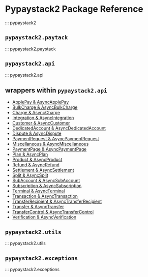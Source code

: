 # Pypaystack2 Package Reference

::: pypaystack2

## `pypaystack2.paytack`

::: pypaystack2.paystack

## `pypaystack2.api`

::: pypaystack2.api

## wrappers within `pypaystack2.api`

- [ApplePay & AsyncApplePay](./apple_pay.md)
- [BulkCharge & AsyncBulkCharge](./bulk_charges.md)
- [Charge & AsyncCharge](./charge.md)
- [Integration & AsyncIntegration](./integration.md)
- [Customer & AsyncCustomer](./customer.md)
- [DedicatedAccount & AsyncDedicatedAccount](./dedicated_accounts.md)
- [Dispute & AsyncDispute](./disputes.md)
- [PaymentRequest & AsyncPaymentRequest](./payment_requests.md)
- [Miscellaneous & AsyncMiscellaneous](./miscellaneous.md)
- [PaymentPage & AsyncPaymentPage](./payment_pages.md)
- [Plan & AsyncPlan](./plans.md)
- [Product & AsyncProduct](./products.md)
- [Refund & AsyncRefund](./refunds.md)
- [Settlement & AsyncSettlement](./settlements.md)
- [Split & AsyncSplit](./splits.md)
- [SubAccount & AsyncSubAccount](./subaccounts.md)
- [Subscription & AsyncSubscription](./subscriptions.md)
- [Terminal & AsyncTerminal](./terminals.md)
- [Transaction & AsyncTransaction](./transactions.md)
- [TransferRecipient & AsyncTransferRecipient](./transfer_recipients.md)
- [Transfer & AsyncTransfer](./transfers.md)
- [TransferControl & AsyncTransferControl](./transfers_control.md)
- [Verification & AsyncVerification](./verification.md)

## `pypaystack2.utils`

::: pypaystack2.utils

## `pypaystack2.exceptions`

::: pypaystack2.exceptions